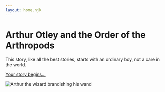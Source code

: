 ```yaml
---
layout: home.njk
---
```


# Arthur Otley and the Order of the Arthropods

This story, like all the best stories, starts with an ordinary boy, not a care in the world.

<a href="{{ page.url}}story/1">Your story begins...</a>

<img class="responsive-image" src="https://res.cloudinary.com/ds2o5ecdw/image/upload/f_auto,fl_preserve_transparency/v1755418536/other/arthur_cover_drawing_no_bg.png" alt="Arthur the wizard brandishing his wand">

